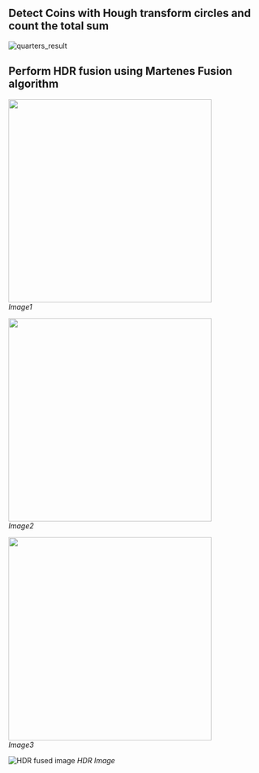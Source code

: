 ## Detect Coins with Hough transform circles and count the total sum


![quarters_result](https://github.com/atreyabhat/RBE-ComputerVision/assets/39030188/910fcdae-863b-4c61-99f0-da84cb2d7b81)


## Perform HDR fusion using Martenes Fusion algorithm

<img src="https://github.com/atreyabhat/RBE-ComputerVision/assets/39030188/77b61f63-e6a2-45aa-9aa2-c6c8a80f913a" width="400"><br>
*Image1*

<img src="https://github.com/atreyabhat/RBE-ComputerVision/assets/39030188/0270fc22-eb47-475a-8461-b9e7c56ccdf0" width="400"><br>
*Image2*

<img src="https://github.com/atreyabhat/RBE-ComputerVision/assets/39030188/78a1f27c-0785-48a5-a788-cc13fb795afa" width="400"><br>
*Image3*

![HDR fused image](https://github.com/atreyabhat/RBE-ComputerVision/assets/39030188/220e28f3-6c34-4ef1-b043-a07989b700d5)
*HDR Image*


